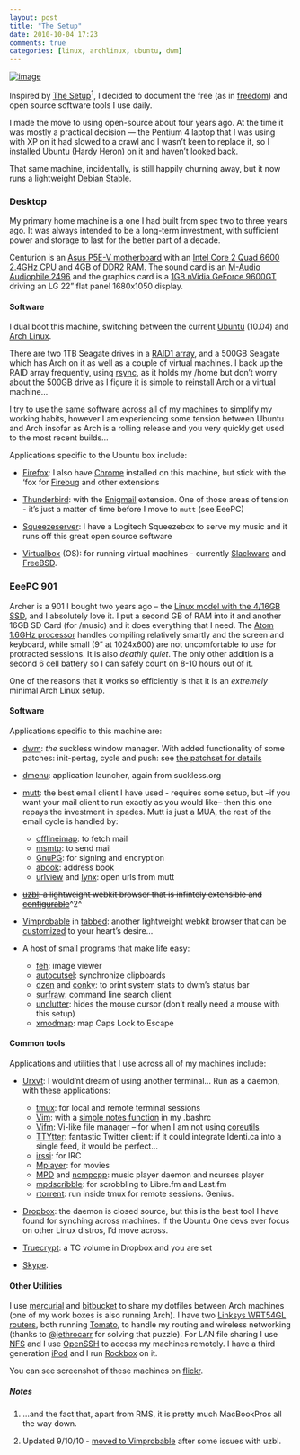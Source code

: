 ```yaml
---
layout: post
title: "The Setup"
date: 2010-10-04 17:23
comments: true
categories: [linux, archlinux, ubuntu, dwm]
---
```

[![image](http://dl.dropbox.com/u/261312/Blog-images/setup.png)](http://www.flickr.com/photos/jasonwryan/4522790892/ "Arch Linux and dwm")

Inspired by [The Setup](http://usesthis.com/)<sup>1</sup>, I decided to document
the free (as in [freedom](http://www.gnu.org/philosophy/free-sw.html))
and open source software tools I use daily.

I made the move to using open-source about four years ago. At the time
it was mostly a practical decision — the Pentium 4 laptop that I was
using with XP on it had slowed to a crawl and I wasn’t keen to replace
it, so I installed Ubuntu (Hardy Heron) on it and haven’t looked back.

That same machine, incidentally, is still happily churning away, but it
now runs a lightweight [Debian Stable](http://www.debian.org/releases/stable/).

### Desktop
My primary home machine is a one I had built from spec two to three
years ago. It was always intended to be a long-term investment, with
sufficient power and storage to last for the better part of a decade.

Centurion is an 
[Asus P5E-V motherboard](http://www.asus.com/Product.aspx?P_ID=cXoprTXLaShErTzI&content=specifications)
with an 
[Intel Core 2 Quad 6600 2.4GHz CPU](http://www.intel.com/products/processor/core2quad/index.htm) and
4GB of DDR2 RAM. The sound card is an 
[M-Audio Audiophile 2496](http://www.m-audio.com/products/en_us/Audiophile2496.html) and the
graphics card is a 
[1GB nVidia GeForce 9600GT](http://www.nvidia.com/object/product_geforce_9600gt_us.html)
driving an LG 22” flat panel 1680x1050 display.

#### Software
I dual boot this machine, switching between the current
[Ubuntu](http://www.ubuntu.com) (10.04) and [Arch Linux](http://archlinux.org).

There are two 1TB Seagate drives in a [RAID1 array](http://en.wikipedia.org/wiki/RAID),
and a 500GB Seagate which has Arch on it as well as a couple of virtual machines. 
I back up the RAID array frequently, using [rsync](http://www.samba.org/rsync/), as it
holds my <span class="file">/home</span> but don’t worry about the 500GB drive 
as I figure it is simple to reinstall Arch or a virtual machine…

I try to use the same software across all of my machines to simplify my
working habits, however I am experiencing some tension between Ubuntu
and Arch insofar as Arch is a rolling release and you very quickly get
used to the most recent builds…

Applications specific to the Ubuntu box include:

* [Firefox](http://www.getfirefox.net/): I also have
[Chrome](http://www.google.com/chrome) installed on this machine, but
stick with the ‘fox for [Firebug](http://getfirebug.com/) and other
extensions

* [Thunderbird](http://www.mozillamessaging.com/en-US/thunderbird/): with
the [Enigmail](http://enigmail.mozdev.org/home/index.php.html)
extension. One of those areas of tension - it’s just a matter of time
before I move to `mutt` (see EeePC)

* [Squeezeserver](http://wiki.slimdevices.com/index.php/SlimServer): I
have a Logitech Squeezebox to serve my music and it runs off this great
open source software

* [Virtualbox](http://www.virtualbox.org/) (OS): for running virtual
machines - currently [Slackware](http://www.slackware.com/) and
[FreeBSD](http://www.freebsd.org/).

### EeePC 901
Archer is a 901 I bought two years ago – the 
[Linux model with the 4/16GB SSD](http://eeepc.asus.com/au/product901-spec.html), and I
absolutely love it. I put a second GB of RAM into it and another 16GB SD
Card (for /music) and it does everything that I need. The 
[Atom 1.6GHz processor](http://www.intel.com/products/processor/atom/index.htm)
handles compiling relatively smartly and the screen and keyboard, while
small (9” at 1024x600) are not uncomfortable to use for protracted
sessions. It is also *deathly quiet*. The only other addition is a
second 6 cell battery so I can safely count on 8-10 hours out of it.

One of the reasons that it works so efficiently is that it is an
*extremely* minimal Arch Linux setup.

#### Software
Applications specific to this machine are:

-   [dwm](http://dwm.suckless.org "dwm page on suckless"): *the*
    suckless window manager. With added functionality of some patches:
    init-pertag, cycle and push: see [the patchset for
    details](https://bitbucket.org/jasonwryan/eeepc/src/tip/Build/dwm/5.8.2-2.diff)
-   [dmenu](http://tools.suckless.org/dmenu/): application launcher,
    again from suckless.org
-   [mutt](http://www.mutt.org/): the best email client I have used -
    requires some setup, but –if you want your mail client to run
    exactly as you would like– then this one repays the investment in
    spades. Mutt is just a MUA, the rest of the email cycle is handled
    by:
    -   [offlineimap](http://github.com/jgoerzen/offlineimap/wiki): to
        fetch mail
    -   [msmtp](http://msmtp.sourceforge.net/): to send mail
    -   [GnuPG](http://www.gnupg.org/): for signing and encryption
    -   [abook](http://abook.sourceforge.net/): address book
    -   [urlview](http://linuxcommand.org/man_pages/urlview1.html) and
        [lynx](http://lynx.browser.org/): open urls from mutt

-   ~~[uzbl](http://www.uzbl.org/): a lightweight webkit browser that is
    infintely extensible and
    [configurable](https://bitbucket.org/jasonwryan/eeepc/src/tip/.config/uzbl/config)~~^2^
-   [Vimprobable](http://www.vimprobable.org/) in
    [tabbed](http://tools.suckless.org/tabbed): another lightweight
    webkit browser that can be
    [customized](http://www.flickr.com/photos/jasonwryan/5063510130/ "Screenshot on Flickr")
    to your heart’s desire…
-   A host of small programs that make life easy:
    -   [feh](https://derf.homelinux.org/projects/feh/): image viewer
    -   [autocutsel](http://www.nongnu.org/autocutsel/): synchronize
        clipboards
    -   [dzen](http://sites.google.com/site/gotmor/dzen) and
        [conky](http://conky.sourceforge.net/): to print system stats to
        dwm’s status bar
    -   [surfraw](http://surfraw.alioth.debian.org/): command line
        search client
    -   [unclutter](http://www.ibiblio.org/pub/X11/contrib/utilities/unclutter-8.README):
        hides the mouse cursor (don’t really need a mouse with this
        setup)
    -   [xmodmap](http://www.xfree86.org/4.2.0/xmodmap.1.html): map Caps
        Lock to Escape

#### Common tools

Applications and utilities that I use across all of my machines include:

- [Urxvt](http://software.schmorp.de/pkg/rxvt-unicode.html): I would’nt
  dream of using another terminal… Run as a daemon, with these
  applications:

    -   [tmux](http://tmux.sourceforge.net/): for local and remote terminal
        sessions
    -   [Vim](http://www.vim.org/): with a [simple notes function](http://jasonwryan.com/blog/2010/09/28/command-line-notes/) 
        in my .bashrc
    -   [Vifm](http://vifm.sourceforge.net/): Vi-like file manager – for
        when I am not using
        [coreutils](http://www.gnu.org/software/coreutils/)
    -   [TTYtter](http://www.floodgap.com/software/ttytter/): fantastic
        Twitter client: if it could integrate Identi.ca into a single feed,
        it would be perfect…
    -   [irssi](http://irssi.org/): for IRC
    -   [Mplayer](http://www.mplayerhq.hu/design7/news.html): for movies
    -   [MPD](http://mpd.wikia.com/wiki/Music_Player_Daemon_Wiki) and
        [ncmpcpp](http://unkart.ovh.org/ncmpcpp/): music player daemon and
        ncurses player
    -   [mpdscribble](http://code.google.com/p/mpdscribble/): for scrobbling
        to Libre.fm and Last.fm
    -   [rtorrent](http://libtorrent.rakshasa.no/): run inside tmux for
    remote sessions. Genius.

- [Dropbox](http://www.dropbox.com/): the daemon is closed source, but
  this is the best tool I have found for synching across machines. If the
  Ubuntu One devs ever focus on other Linux distros, I’d move across.
- [Truecrypt](http://www.truecrypt.org/): a TC volume in Dropbox and you
  are set
- [Skype](http://www.skype.com/intl/en/home).

#### Other Utilities
I use [mercurial](http://mercurial.selenic.com/) and
[bitbucket](https://bitbucket.org/jasonwryan/) to share my dotfiles
between Arch machines (one of my work boxes is also running Arch). I
have two [Linksys WRT54GL routers](http://www.linksysbycisco.com/EU/en/products/WRT54GL), both
running [Tomato](http://www.polarcloud.com/tomato), to handle my routing
and wireless networking (thanks to
[@jethrocarr](http://twitter.com/jethrocarr "Jethro on Twitter") for
solving that puzzle). For LAN file sharing I use
[NFS](http://nfs.sourceforge.net/) and I use
[OpenSSH](http://www.openssh.com/) to access my machines remotely. I
have a third generation [iPod](http://guides.macrumors.com/iPod_(3G))
and I run [Rockbox](http://www.rockbox.org/) on it.

You can see screenshot of these machines on
[flickr](http://www.flickr.com/photos/jasonwryan).

##### Notes
1. …and the fact that, apart from RMS, it is pretty much MacBookPros
all the way down.
      
2. Updated 9/10/10 - <a href="http://jasonwryan.com/blog/2010/10/07/vimprobable/" title="My post on changing to Vimprobable">moved to Vimprobable</a>
after some issues with uzbl.
